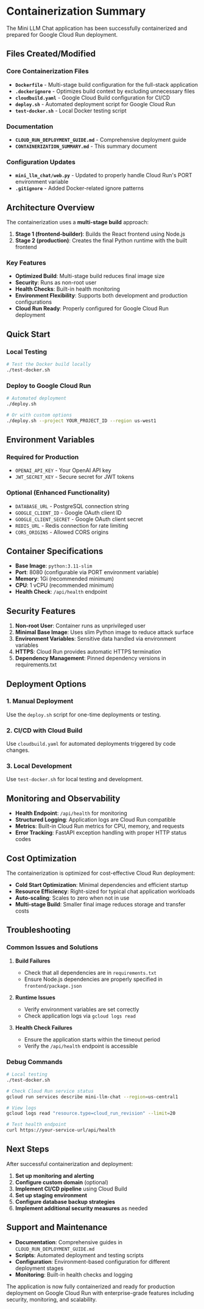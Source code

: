 # Containerization Summary

The Mini LLM Chat application has been successfully containerized and prepared for Google Cloud Run deployment.

## Files Created/Modified

### Core Containerization Files
- **`Dockerfile`** - Multi-stage build configuration for the full-stack application
- **`.dockerignore`** - Optimizes build context by excluding unnecessary files
- **`cloudbuild.yaml`** - Google Cloud Build configuration for CI/CD
- **`deploy.sh`** - Automated deployment script for Google Cloud Run
- **`test-docker.sh`** - Local Docker testing script

### Documentation
- **`CLOUD_RUN_DEPLOYMENT_GUIDE.md`** - Comprehensive deployment guide
- **`CONTAINERIZATION_SUMMARY.md`** - This summary document

### Configuration Updates
- **`mini_llm_chat/web.py`** - Updated to properly handle Cloud Run's PORT environment variable
- **`.gitignore`** - Added Docker-related ignore patterns

## Architecture Overview

The containerization uses a **multi-stage build** approach:

1. **Stage 1 (frontend-builder)**: Builds the React frontend using Node.js
2. **Stage 2 (production)**: Creates the final Python runtime with the built frontend

### Key Features

- **Optimized Build**: Multi-stage build reduces final image size
- **Security**: Runs as non-root user
- **Health Checks**: Built-in health monitoring
- **Environment Flexibility**: Supports both development and production configurations
- **Cloud Run Ready**: Properly configured for Google Cloud Run deployment

## Quick Start

### Local Testing
```bash
# Test the Docker build locally
./test-docker.sh
```

### Deploy to Google Cloud Run
```bash
# Automated deployment
./deploy.sh

# Or with custom options
./deploy.sh --project YOUR_PROJECT_ID --region us-west1
```

## Environment Variables

### Required for Production
- `OPENAI_API_KEY` - Your OpenAI API key
- `JWT_SECRET_KEY` - Secure secret for JWT tokens

### Optional (Enhanced Functionality)
- `DATABASE_URL` - PostgreSQL connection string
- `GOOGLE_CLIENT_ID` - Google OAuth client ID
- `GOOGLE_CLIENT_SECRET` - Google OAuth client secret
- `REDIS_URL` - Redis connection for rate limiting
- `CORS_ORIGINS` - Allowed CORS origins

## Container Specifications

- **Base Image**: `python:3.11-slim`
- **Port**: 8080 (configurable via PORT environment variable)
- **Memory**: 1Gi (recommended minimum)
- **CPU**: 1 vCPU (recommended minimum)
- **Health Check**: `/api/health` endpoint

## Security Features

1. **Non-root User**: Container runs as unprivileged user
2. **Minimal Base Image**: Uses slim Python image to reduce attack surface
3. **Environment Variables**: Sensitive data handled via environment variables
4. **HTTPS**: Cloud Run provides automatic HTTPS termination
5. **Dependency Management**: Pinned dependency versions in requirements.txt

## Deployment Options

### 1. Manual Deployment
Use the `deploy.sh` script for one-time deployments or testing.

### 2. CI/CD with Cloud Build
Use `cloudbuild.yaml` for automated deployments triggered by code changes.

### 3. Local Development
Use `test-docker.sh` for local testing and development.

## Monitoring and Observability

- **Health Endpoint**: `/api/health` for monitoring
- **Structured Logging**: Application logs are Cloud Run compatible
- **Metrics**: Built-in Cloud Run metrics for CPU, memory, and requests
- **Error Tracking**: FastAPI exception handling with proper HTTP status codes

## Cost Optimization

The containerization is optimized for cost-effective Cloud Run deployment:

- **Cold Start Optimization**: Minimal dependencies and efficient startup
- **Resource Efficiency**: Right-sized for typical chat application workloads
- **Auto-scaling**: Scales to zero when not in use
- **Multi-stage Build**: Smaller final image reduces storage and transfer costs

## Troubleshooting

### Common Issues and Solutions

1. **Build Failures**
   - Check that all dependencies are in `requirements.txt`
   - Ensure Node.js dependencies are properly specified in `frontend/package.json`

2. **Runtime Issues**
   - Verify environment variables are set correctly
   - Check application logs via `gcloud logs read`

3. **Health Check Failures**
   - Ensure the application starts within the timeout period
   - Verify the `/api/health` endpoint is accessible

### Debug Commands

```bash
# Local testing
./test-docker.sh

# Check Cloud Run service status
gcloud run services describe mini-llm-chat --region=us-central1

# View logs
gcloud logs read "resource.type=cloud_run_revision" --limit=20

# Test health endpoint
curl https://your-service-url/api/health
```

## Next Steps

After successful containerization and deployment:

1. **Set up monitoring and alerting**
2. **Configure custom domain** (optional)
3. **Implement CI/CD pipeline** using Cloud Build
4. **Set up staging environment**
5. **Configure database backup strategies**
6. **Implement additional security measures** as needed

## Support and Maintenance

- **Documentation**: Comprehensive guides in `CLOUD_RUN_DEPLOYMENT_GUIDE.md`
- **Scripts**: Automated deployment and testing scripts
- **Configuration**: Environment-based configuration for different deployment stages
- **Monitoring**: Built-in health checks and logging

The application is now fully containerized and ready for production deployment on Google Cloud Run with enterprise-grade features including security, monitoring, and scalability.
